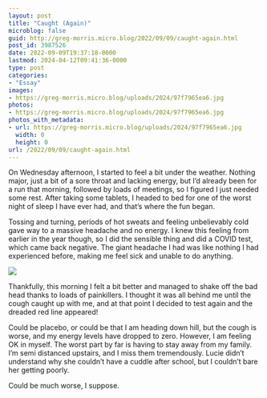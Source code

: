 ```yaml
---
layout: post
title: "Caught (Again)"
microblog: false
guid: http://greg-morris.micro.blog/2022/09/09/caught-again.html
post_id: 3987526
date: 2022-09-09T19:37:18-0000
lastmod: 2024-04-12T09:41:36-0000
type: post
categories:
- "Essay"
images:
- https://greg-morris.micro.blog/uploads/2024/97f7965ea6.jpg
photos:
- https://greg-morris.micro.blog/uploads/2024/97f7965ea6.jpg
photos_with_metadata:
- url: https://greg-morris.micro.blog/uploads/2024/97f7965ea6.jpg
  width: 0
  height: 0
url: /2022/09/09/caught-again.html
---
```

On Wednesday afternoon, I started to feel a bit under the weather. Nothing major, just a bit of a sore throat and lacking energy, but I’d already been for a run that morning, followed by loads of meetings, so I figured I just needed some rest. After taking some tablets, I headed to bed for one of the worst night of sleep I have ever had, and that’s where the fun began.

Tossing and turning, periods of hot sweats and feeling unbelievably cold gave way to a massive headache and no energy. I knew this feeling from earlier in the year though, so I did the sensible thing and did a COVID test, which came back negative. The giant headache I had was like nothing I had experienced before, making me feel sick and unable to do anything.

![](https://greg-morris.micro.blog/uploads/2024/97f7965ea6.jpg)

Thankfully, this morning I felt a bit better and managed to shake off the bad head thanks to loads of painkillers. I thought it was all behind me until the cough caught up with me, and at that point I decided to test again and the dreaded red line appeared!

Could be placebo, or could be that I am heading down hill, but the cough is worse, and my energy levels have dropped to zero. However, I am feeling OK in myself. The worst part by far is having to stay away from my family. I’m semi distanced upstairs, and I miss them tremendously. Lucie didn’t understand why she couldn’t have a cuddle after school, but I couldn’t bare her getting poorly.

Could be much worse, I suppose.
